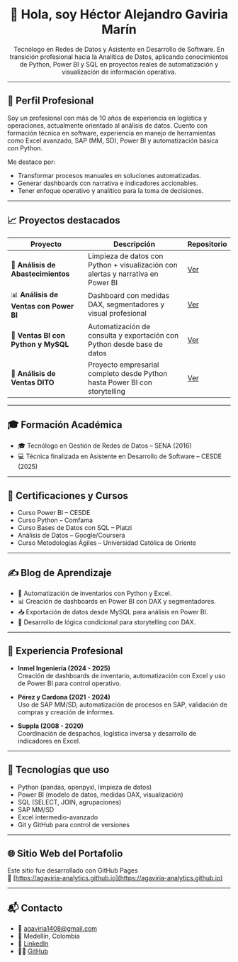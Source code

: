 <h1 align="center">👋 Hola, soy Héctor Alejandro Gaviria Marín</h1>

<p align="center">
Tecnólogo en Redes de Datos y Asistente en Desarrollo de Software. En transición profesional hacia la Analítica de Datos, aplicando conocimientos de Python, Power BI y SQL en proyectos reales de automatización y visualización de información operativa.
</p>

---

## 🧠 Perfil Profesional

Soy un profesional con más de 10 años de experiencia en logística y operaciones, actualmente orientado al análisis de datos. Cuento con formación técnica en software, experiencia en manejo de herramientas como Excel avanzado, SAP (MM, SD), Power BI y automatización básica con Python.

Me destaco por:
- Transformar procesos manuales en soluciones automatizadas.
- Generar dashboards con narrativa e indicadores accionables.
- Tener enfoque operativo y analítico para la toma de decisiones.

---

## 📈 Proyectos destacados

| Proyecto | Descripción | Repositorio |
|---------|-------------|-------------|
| 🧾 **Análisis de Abastecimientos** | Limpieza de datos con Python + visualización con alertas y narrativa en Power BI | [Ver](https://github.com/agaviria-analytics/analisis-abastecimientos) |
| 📊 **Análisis de Ventas con Power BI** | Dashboard con medidas DAX, segmentadores y visual profesional | [Ver](https://github.com/agaviria-analytics/analisis-ventas-powerbi) |
| 🐍 **Ventas BI con Python y MySQL** | Automatización de consulta y exportación con Python desde base de datos | [Ver](https://github.com/agaviria-analytics/ventas-bi-python-mysql) |
| 💼 **Análisis de Ventas DITO** | Proyecto empresarial completo desde Python hasta Power BI con storytelling | [Ver](https://github.com/agaviria-analytics/analisis-ventas-DITO) |

---

## 🎓 Formación Académica

- 🎓 Tecnólogo en Gestión de Redes de Datos – SENA (2016)  
- 💻 Técnica finalizada en Asistente en Desarrollo de Software – CESDE (2025)  

---

## 📜 Certificaciones y Cursos

- Curso Power BI – CESDE  
- Curso Python – Comfama  
- Curso Bases de Datos con SQL – Platzi  
- Análisis de Datos – Google/Coursera  
- Curso Metodologías Ágiles – Universidad Católica de Oriente

---

## ✍️ Blog de Aprendizaje

- 🔄 Automatización de inventarios con Python y Excel.
- 📊 Creación de dashboards en Power BI con DAX y segmentadores.
- 📥 Exportación de datos desde MySQL para análisis en Power BI.
- 🧠 Desarrollo de lógica condicional para storytelling con DAX.

---

## 💼 Experiencia Profesional

- **Inmel Ingeniería (2024 - 2025)**  
  Creación de dashboards de inventario, automatización con Excel y uso de Power BI para control operativo.

- **Pérez y Cardona (2021 - 2024)**  
  Uso de SAP MM/SD, automatización de procesos en SAP, validación de compras y creación de informes.

- **Suppla (2008 - 2020)**  
  Coordinación de despachos, logística inversa y desarrollo de indicadores en Excel.

---

## 🧰 Tecnologías que uso

- Python (pandas, openpyxl, limpieza de datos)
- Power BI (modelo de datos, medidas DAX, visualización)
- SQL (SELECT, JOIN, agrupaciones)
- SAP MM/SD
- Excel intermedio-avanzado
- Git y GitHub para control de versiones

---

## 🌐 Sitio Web del Portafolio

Este sitio fue desarrollado con GitHub Pages  
🔗 [https://agaviria-analytics.github.io](https://agaviria-analytics.github.io)

---

## 📬 Contacto

- 📧 agaviria1408@gmail.com  
- 📍 Medellín, Colombia  
- 💼 [LinkedIn](https://www.linkedin.com/in/héctor-alejandro-gaviria-marin-43296265)
- 🧑‍💻 [GitHub](https://github.com/agaviria-analytics)
